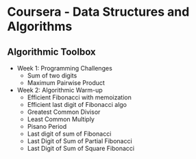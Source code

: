# Coursera - Data Structures and Algorithms

## Algorithmic Toolbox
- Week 1: Programming Challenges
  - Sum of two digits
  - Maximum Pairwise Product
- Week 2: Algorithmic Warm-up
  - Efficient Fibonacci with memoization
  - Efficient last digit of Fibonacci algo
  - Greatest Common Divisor
  - Least Common Multiply
  - Pisano Period
  - Last digit of sum of Fibonacci
  - Last Digit of Sum of Partial Fibonacci
  - Last Digit of Sum of Square Fibonacci
